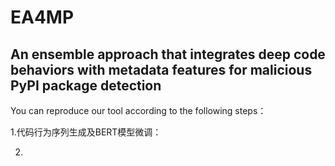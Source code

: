 # EA4MP
## An ensemble approach that integrates deep code behaviors with metadata features for malicious PyPI package detection

You can reproduce our tool according to the following steps：

1.代码行为序列生成及BERT模型微调：


2.
